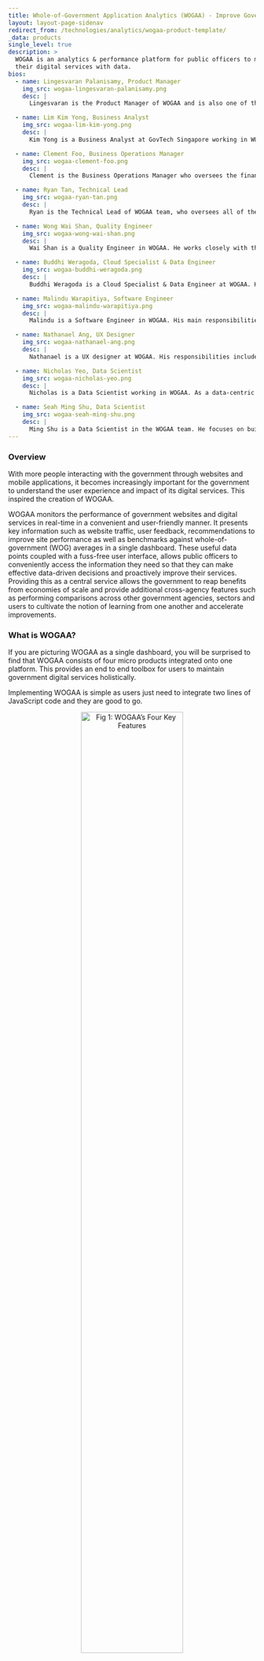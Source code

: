 ```yaml
---
title: Whole-of-Government Application Analytics (WOGAA) - Improve Government Services with Data
layout: layout-page-sidenav
redirect_from: /technologies/analytics/wogaa-product-template/
_data: products
single_level: true
description: >
  WOGAA is an analytics & performance platform for public officers to monitor the health of their government websites and optimise the performance of
  their digital services with data.
bios:
  - name: Lingesvaran Palanisamy, Product Manager
    img_src: wogaa-lingesvaran-palanisamy.png
    desc: |
      Lingesvaran is the Product Manager of WOGAA and is also one of the earliest member of the team involved in the Product Inception process. His dynamic, hands-on approach and demonstrated abilities to motivate, organise and lead a product team comes from his experience in managing small to large software development projects that meet demanding time restraints in deadline-driven environments and exceed all expectations. His main responsibilities include managing the product throughout its Product Lifecycle, gathering and prioritising product and user requirements, defining the product vision, and working closely with engineering, design, data and marketing teams to deliver WOGAA and its micro products to Whole-of-Government.

  - name: Lim Kim Yong, Business Analyst
    img_src: wogaa-lim-kim-yong.png
    desc: |
      Kim Yong is a Business Analyst at GovTech Singapore working in WOGAA. He is often that patty in between the hamburger where the 2 civilisations challenge one another for the "best" piece of meat - Business & IT Folks. Gathering, analysing, converts unknowns into knowns, and delivering product requirements & solutions using Agile methodologies such as SCRUM is one of his greatest strengths. Kim Yong is certified with CSPO and PMI-ACP.

  - name: Clement Foo, Business Operations Manager
    img_src: wogaa-clement-foo.png
    desc: |
      Clement is the Business Operations Manager who oversees the finances and monitors the KPIs for the project. As a firm believer of the product despite joining the team later, he also spends his time sharing about the power of data analytics through WOGAA to the other agencies to speed up digitalisation within the Singapore government.

  - name: Ryan Tan, Technical Lead
    img_src: wogaa-ryan-tan.png
    desc: |
      Ryan is the Technical Lead of WOGAA team, who oversees all of the technical decisions made in the product and advises the product owner on the feasibility of upcoming features. His main job is to keep the engineering team happy, be it giving them challenges or just guiding them to their answers. Besides that, he is mostly helping out on backend engineering tasks and also planning for the technical architecture of the product.

  - name: Wong Wai Shan, Quality Engineer
    img_src: wogaa-wong-wai-shan.png
    desc: |
      Wai Shan is a Quality Engineer in WOGAA. He works closely with the team to ensure all components of WOGAA operate smoothly and remain problem-free. Both Quality Engineers of the team strategise so that all new features are fully tested, with regression, performance and security considerations, before being rolled out to production.

  - name: Buddhi Weragoda, Cloud Specialist & Data Engineer
    img_src: wogaa-buddhi-weragoda.png
    desc: |
      Buddhi Weragoda is a Cloud Specialist & Data Engineer at WOGAA. His main responsibilities include Development Operations, Automating processes, improving cloud infrastructure and Data engineering.

  - name: Malindu Warapitiya, Software Engineer
    img_src: wogaa-malindu-warapitiya.png
    desc: |
      Malindu is a Software Engineer in WOGAA. His main responsibilities include constantly improving Sentiments – WOGAA's user feedback widget, and collaborating with fellow developers and the Design team to ensure all micro products run smoothly.

  - name: Nathanael Ang, UX Designer
    img_src: wogaa-nathanael-ang.png
    desc: |
      Nathanael is a UX designer at WOGAA. His responsibilities include on-going improvements and features for Uptime, Inspect, Mobile Analytics, as well as the resources in WOGAA to continuously improve the experience for new and existing users.

  - name: Nicholas Yeo, Data Scientist
    img_src: wogaa-nicholas-yeo.png
    desc: |
      Nicholas is a Data Scientist working in WOGAA. As a data-centric product, he works together with the Development team to design the end-to-end data infrastructure - data collection, enrichment, transformation which supports multiple dashboards and reporting needs. To better equip agency users with the skillset and thought processes to use data in their respective fields, he has conducted multiple workshops and lessons to help level users up in their own rights.

  - name: Seah Ming Shu, Data Scientist
    img_src: wogaa-seah-ming-shu.png
    desc: |
      Ming Shu is a Data Scientist in the WOGAA team. He focuses on building data models to perform ETL processes, while also analysing and crunching numbers to derive actionable insights for stakeholders from within GovTech and across the Government. He also has a keen interest in machine learning, and is exploring ways to incorporate it into the WOGAA product.
---
```


### Overview

With more people interacting with the government through websites and mobile applications, it becomes increasingly important for the government to
understand the user experience and impact of its digital services. This inspired the creation of WOGAA.

WOGAA monitors the performance of government websites and digital services in real-time in a convenient and user-friendly manner. It presents key
information such as website traffic, user feedback, recommendations to improve site performance as well as benchmarks against whole-of-government (WOG)
averages in a single dashboard. These useful data points coupled with a fuss-free user interface, allows public officers to conveniently access the information
they need so that they can make effective data-driven decisions and proactively improve their services. Providing this as a central service allows the
government to reap benefits from economies of scale and provide additional cross-agency features such as performing comparisons across other government agencies,
sectors and users to cultivate the notion of learning from one another and accelerate improvements.

### What is WOGAA?

If you are picturing WOGAA as a single dashboard, you will be surprised to find that WOGAA consists of four micro products integrated onto one platform.
This provides an end to end toolbox for users to maintain government digital services holistically.

Implementing WOGAA is simple as users just need to integrate two lines of JavaScript code and they are good to go.

<figure style="text-align: center">
  <img
    src="/assets/img/wogaa-features.png" width="70%" height="70%"
    alt="Fig 1: WOGAA’s Four Key Features"
  />
  <figcaption>Fig 1: WOGAA’s Four Key Features</figcaption>
</figure>

The four key features of WOGAA are as shown below.

- **WOGAA Uptime:** This feature tracks daily uptime and downtime of digital services and notifies users via email and/or SMS instantaneously when their
  website becomes unavailable. This allows agencies and their vendors to rectify the issue promptly and ensure that their digital services remain available
  to the public.

<figure style="text-align: center">
  <img
    src="/assets/img/uptime.png" width="80%" height="80%"
    alt="Fig 2: WOGAA Uptime Dashboard (For illustration purposes only)"
  />
  <figcaption>Fig 2: WOGAA Uptime Dashboard (For illustration purposes only)</figcaption>
</figure>

- **WOGAA Inspect:** This feature generates technical scores in the areas of Performance, Accessibility, Best Practices and Searchability/Search Engine
  Optimisation (SEO). To increase these scores, WOGAA Inspect also provides users with actionable technical recommendations that directly tackles the areas
  of improvement. This gives users immediate next steps to readily improve the usability of their digital services.

<figure style="text-align: center">
  <img
    src="/assets/img/inspect.png" width="80%" height="80%"
    alt="Fig 3: WOGAA Inspect Score Overview (For illustration purposes only)"
  />
  <figcaption>Fig 3: WOGAA Inspect Score Overview (For illustration purposes only)</figcaption>
</figure>

- **WOGAA Analytics:** This feature provides an overview of how a user's digital services are performing in a user-centric dashboard.
  This gives users the option of assessing digital service performances across WOG or viewing a specific agency's performance for more granular data analysis.
  Key metrics such as the total number of visitors, average time spent by visitors, trending pages etc are displayed to provide a deeper understanding of
  audience preferences and behaviours.

<figure style="text-align: center">
  <img
    src="/assets/img/wogaa-analytics.png" width="80%" height="80%"
    alt="Fig 4: WOGAA Analytics Dashboard (For illustration purposes only)"
  />
  <figcaption>Fig 4: WOGAA Analytics Dashboard (For illustration purposes only)</figcaption>
</figure>

- **WOGAA Sentiments:** This feature allows users to collect user feedback and ratings on their websites and digital services through a customisable widget. This qualitative voice-of-the-customer feedback complements the quantitative data users have, providing a more holistic view of the health of their services. This feature is also powered with analytics which provides additional parameters such as platform, device, country, and other related audience metrics for more advanced Sentiments analysis. For more information on Sentiments, you can visit this [link](https://www.tech.gov.sg/media/technews/your-sentiments-matter-in-the-design-of-government-digital-services){:target="\_blank"}.

<figure style="text-align: center">
  <img
    src="/assets/img/wogaa-widget.jpg" width="30%" height="30%"
    alt="Fig 5: WOGAA Sentiments Widget on GovTech's Website"
  />
  <figcaption>Fig 5: WOGAA Sentiments Widget on GovTech's Website</figcaption>
</figure>

<figure style="text-align: center">
  <img
    src="/assets/img/wogaa-ratingscale.jpg" width="30%" height="30%"
    alt="Fig 6: WOGAA Sentiments Rating Scale on GovTech's website"
  />
  <figcaption>Fig 6: WOGAA Sentiments Rating Scale on GovTech's website</figcaption>
</figure>

<figure style="text-align: center">
  <img
    src="/assets/img/wogaa-questions.png" width="60%" height="60%"
    alt="Fig 7: WOGAA Sentiments Questions on GovTech's Website"
  />
  <figcaption>Fig 7: WOGAA Sentiments Questions on GovTech's Website</figcaption>
</figure>

### Why Should WOGAA be Adopted?

The key benefits of WOGAA from a policy and WOG perspective are as shown below.

- **Providing an Automated Central Platform:** Strategic decision-making, based on the analysis of data and information, is essential for maintaining and serving businesses & citizens. The challenge for many agencies is that data sits in siloed systems that do not integrate and sync with each other. WOGAA's central platform brings together data from various tools and agencies, allowing them to view each other's digital service performance and constantly take steps to improve. This enhances the communication between agencies, saving valuable manhours.
- **Economies of Scale:** WOGAA is a free platform for all government agencies. Most of the effort in maintaining WOGAA is concentrated centrally which greatly reduces the cost and effort required by agencies to track and monitor their digital services.
- **Data Governance:** WOGAA provides the WOG digital universe for public officers from the Singapore government. This eliminates the need for manual and multiple engagements for data governance needs.
- **Automated Reporting of Key Metrics:** WOGAA automates the reporting of key metrics into daily, weekly, and monthly reports that can be exported as files directly or sent to users' emails. This allows public officers who are not WOGAA users to access insights on the performance of their agency's digital services at their convenience.
- **WOG Data Sharing:** WOGAA is accessible to all government agencies, hence it enables WOG data sharing. This encourages agencies to learn from each other and improve together.

### How Do You Use WOGAA?

- **WOGAA Uptime:** To use WOGAA Uptime, users can subscribe for email and/or SMS notifications via WOGAA. This allows users to be notified via their preferred platform once downtime occurs.
- **WOGAA Inspect:** WOGAA Inspect provides a dashboard for viewing the Performance, Accessibility, Best Practice and Searchability/Search Engine Optimisation (SEO) scores of an agencies' digital service. Users can also view actionable recommendations to improve the scores of each component as well or generate a report for further analysis.
- **WOGAA Analytics:** WOGAA Analytics presents data such as visits, page views, bounce rate, visit duration etc in a consolidated dashboard that can be viewed collectively.
- **WOGAA Sentiments:** Users can customise the questions, positioning, colours and choose from a selection of designs to ensure the widget matches the page. Once the public leaves user feedback on the relevant services, WOGAA Sentiments presents the scores against a 6-point scale rating in a dashboard, allowing users to view a breakdown of all audience ratings and feedback or download a report containing qualitative and quantitative Sentiments data for further analysis. Users can also subscribe to the Sentiments report to receive daily or weekly user feedback straight to their email inboxes.

### Success Stories

- The Digital Services KPI Dashboard was created through a combination of technology and policy guidelines. With the aim of uplifting digital services standards across the WOG, the dashboard focuses on six key metrics such as page load time, transaction completion rate, transaction customer satisfaction, Search Engine Optimisation (SEO), accessibility and system uptime. Since its inception, users have noticed a significant reduction in time spent when consolidating the key metrics that matter to them. They have also observed instant improvements in areas such as accessibility and SEO and were able to use the Sentiments feedback collected to improve various aspects of their digital services. From a WOG perspective, this trend is climbing steadily and expected to continue to grow throughout 2021.
- Building an end-to-end central analytics dashboarding tool is a huge facet of the WOGAA ecosystem. But upskilling public officers and building a data-driven community among the digital service owners/agencies is also crucial in encouraging government agencies to learn and improve together. In FY20, the team saw over 2,600 attendees at WOGAA events altogether, with a doubling of the number of users. WOGAA events cover a range of topics including an introduction to web analytics workshops, product webinars and guest speaker events aimed at providing the community with useful industry practices and insights. The WOGAA team also launched the WOGAA's very own advocate programme that saw a 71% agency take-up rate in its first run. With the influx of new users steadily rising, the team has also continuously made plans to provide more demonstration sessions and resources to support them.

### What's Next?

In 2021, the WOGAA team combined policy and tech for digital services improvement via our Digital Services KPI Dashboard. In 2022, the team intends to launch a dynamic and customisable dashboard for their advanced users.

### Getting Started

WOGAA is only available for Singapore public officers with a government-issued email. Register for your account through this [link](https://go.gov.sg/wogaadp){:target="\_blank"}.

### Contact Information

For enquiries on WOGAA, email <info@tech.gov.sg>.

### Meet the Team!

<div class="card-grid-container grid-25rem">
  {% for bios in page.bios %}
  {% assign img_url = "/assets/img/" | append: bios.img_src %}
  <div class="sgds-card">
    <div class="sgds-card-content">
      <img style="float: left; margin-right: 20px;" src="{{ img_url }}" alt="{{ bios.name }}">
      <p><strong>{{ bios.name }}</strong><br>
        {{ bios.desc }}
      </p>
    </div>
  </div>
  {% endfor %}
</div>

- William Afendy, Technical Lead
- Anju Narayan, Quality Engineer
- Chin Yong How, Software Engineer
- Chuk Yih Jou, Software Engineer
- Lee Yi Sheng, Software Engineer
- Talia Ong, UX Designer
- Tan Yi Long, Software Engineer
- Yang Shulin, Data Engineer
- Shawn Kong, Community Manager
- Seow Yun Rong, Assistant Community Manager
- Khairul Anuar Bin Sohaimi, Technical Ops Support
- Farid Ismail, Technical Ops Support
- Jeff Ong, Business Analyst
- Angie Ng, Operations Engineer
